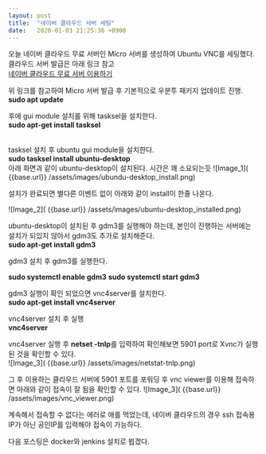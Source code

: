 ```yaml
---
layout: post
title:  "네이버 클라우드 서버 세팅"
date:   2020-01-03 21:25:36 +0900
---
```


오늘 네이버 클라우드 무료 서버인 Micro 서버를 생성하여 Ubuntu VNC를 세팅했다.
클라우드 서버 발급은 아래 링크 참고<br>
[네이버 클라우드 무료 서버 이용하기](https://blog.naver.com/nieah914/221609709142 "네이버블로그 - 피드백맨님")

위 링크를 참고하여 Micro 서버 발급 후 기본적으로 우분투 패키지 업데이트 진행.
<br>
**sudo apt update**

후에 gui module 설치를 위해 tasksel을 설치한다.<br>
**sudo apt-get install tasksel**<br><br>


tasksel 설치 후 ubuntu gui module을 설치한다.<br>
**sudo tasksel install ubuntu-desktop**<br>
아래 화면과 같이 ubuntu-desktop이 설치된다. 시간은 꽤 소요되는듯
![Image_1]( {{base.url}} /assets/images/ubundu-desktop_install.png)

설치가 완료되면 별다른 이벤트 없이 아래와 같이 install이 한줄 나온다.

![Image_2]( {{base.url}} /assets/images/ubuntu-desktop_installed.png)

ubuntu-desktop이 설치된 후 gdm3를 실행해야 하는데, 본인이 진행하는 서버에는 설치가 되있지 않아서 gdm3도 추가로 설치해준다.
<br>
**sudo apt-get install gdm3**

gdm3 설치 후 gdm3를 실행한다.

**sudo systemctl enable gdm3**
**sudo systemctl start gdm3**

gdm3 실행이 확인 되었으면 vnc4server를 설치한다.<br>
**sudo apt-get install vnc4server**

vnc4server 설치 후 실행<br>
**vnc4server**

vnc4server 실행 후 **netset -tnlp**를 입력하여 확인해보면 5901 port로 Xvnc가 실행된 것을 확인할 수 있다.<br>
![Image_3]( {{base.url}} /assets/images/netstat-tnlp.png)

그 후 이용하는 클라우드 서버에 5901 포트를 포워딩 후 vnc viewer를 이용해 접속하면 아래와 같이 접속이 잘 됨을 확인할 수 있다.
![Image_3]( {{base.url}} /assets/images/vnc_viewer.png)

계속해서 접속할 수 없다는 에러로 애를 먹었는데, 네이버 클라우드의 경우 ssh 접속용 IP가 아닌 공인IP를 입력해야 접속이 가능하다.

다음 포스팅은 docker와 jenkins 설치로 뵙겠다.

